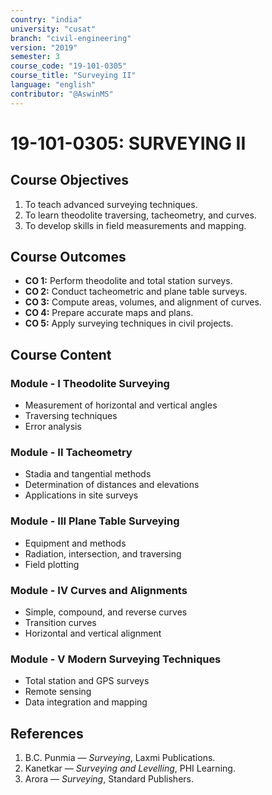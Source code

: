 ```yaml
---
country: "india"
university: "cusat"
branch: "civil-engineering"
version: "2019"
semester: 3
course_code: "19-101-0305"
course_title: "Surveying II"
language: "english"
contributor: "@AswinMS"
---
```


# 19-101-0305: SURVEYING II

## Course Objectives
1. To teach advanced surveying techniques.
2. To learn theodolite traversing, tacheometry, and curves.
3. To develop skills in field measurements and mapping.

## Course Outcomes
* **CO 1:** Perform theodolite and total station surveys.
* **CO 2:** Conduct tacheometric and plane table surveys.
* **CO 3:** Compute areas, volumes, and alignment of curves.
* **CO  4:** Prepare accurate maps and plans.
* **CO 5:** Apply surveying techniques in civil projects.

## Course Content

### Module - I Theodolite Surveying
* Measurement of horizontal and vertical angles
* Traversing techniques
* Error analysis

### Module - II Tacheometry
* Stadia and tangential methods
* Determination of distances and elevations
* Applications in site surveys

### Module - III Plane Table Surveying
* Equipment and methods
* Radiation, intersection, and traversing
* Field plotting

### Module - IV Curves and Alignments
* Simple, compound, and reverse curves
* Transition curves
* Horizontal and vertical alignment

### Module - V Modern Surveying Techniques
* Total station and GPS surveys
* Remote sensing
* Data integration and mapping

## References
1. B.C. Punmia — *Surveying*, Laxmi Publications.
2. Kanetkar — *Surveying and Levelling*, PHI Learning.
3. Arora — *Surveying*, Standard Publishers.
